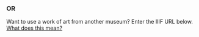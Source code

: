 ### OR

Want to use a work of art from another museum? Enter the IIIF URL below.  
[What does this mean?]()
